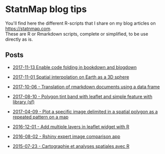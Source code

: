 # StatnMap blog tips
You'll find here the different R-scripts that I share on my blog articles on <https://statnmap.com>.  
These are R or Rmarkdown scripts, complete or simplified, to be use directly as is.

## Posts
- [2017-11-13 Enable code folding in bookdown and blogdown](//statnmap.com/2017-11-13-enable-code-folding-in-bookdown-and-blogdown)

- [2017-11-01 Spatial interpolation on Earth as a 3D sphere](//statnmap.com/2017-11-01-spatial-interpolation-on-earth-as-a-3d-sphere)

- [2017-10-06 - Translation of rmarkdown documents using a data frame](//statnmap.com/2017-10-06-translation-rmarkdown-documents-using-data-frame)

- [2017-08-10 - Polygon tint band with leaflet and simple feature with library (sf)](//statnmap.com/2017-08-10-polygons-tint-band-with-leaflet-and-simple-feature-library-sf/)

- [2017-04-09 - Plot a specific image delimited in a spatial polygon as a repeated pattern on a map](//statnmap.com/2017-04-09-plot-specific-image-delimited-polygon-repeated-pattern-on-map/)

- [2016-12-01 - Add multiple layers in leaflet widget with R](//statnmap.com/2016-12-01-multiple-layers-leaflet-widget-with-rstat)

- [2016-08-02 - Rshiny expert image comparison app](//statnmap.com/2016-08-02-rshiny-expert-image-comparison-app/)

- [2015-07-23 - Cartographie et analyses spatiales avec R](//statnmap.com/2015-07-23-mapping-spatial-analyses-gis-with-r/)

